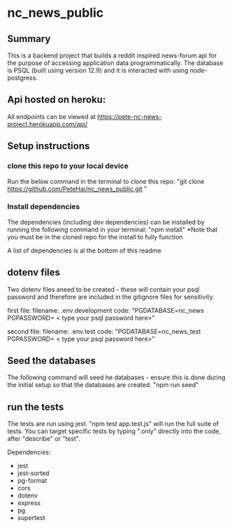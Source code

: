 # nc_news_public

## Summary
This is a backend project that builds a reddit inspired news-forum api for the purpose of accessing application data programmatically.
The database is PSQL (built using version 12.9) and it is interacted with using node-postgress.

## Api hosted on heroku:
All endpoints can be viewed at https://pete-nc-news-project.herokuapp.com/api/

## Setup instructions 
### clone this repo to your local device
Run the below command in the terminal to clone this repo:
"git clone https://github.com/PeteHai/nc_news_public.git "

### Install dependencies
The dependencies (including dev dependencies) can be installed by running the following command in your terminal:
"npm install"
*Note that you must be in the cloned repo for the install to fully function

A list of dependencies is al the bottom of this readme

## dotenv files
Two dotenv files aneed to be created - these will contain your psql password and therefore are included in the gitignore files for sensitivity.

first file:
filename: .env.development
code: 
"PGDATABASE=nc_news
PGPASSWORD= < type your psql password here>"

second file:
filename: .env.test
code: 
"PGDATABASE=nc_news_test
PGPASSWORD= < type your psql password here>"

## Seed the databases
The following command will seed he databases - ensure this is done during the initial setup so that the databases are created.
"npm run seed"

## run the tests
The tests are run using jest.  "npm test app.test.js" will run the full suite of tests.  You can target specific tests by typing ".only" directly into the code, after "describe" or "test".




Dependencies:
- jest
- jest-sorted
- pg-format
- cors
- dotenv
- express
- pg
- supertest

